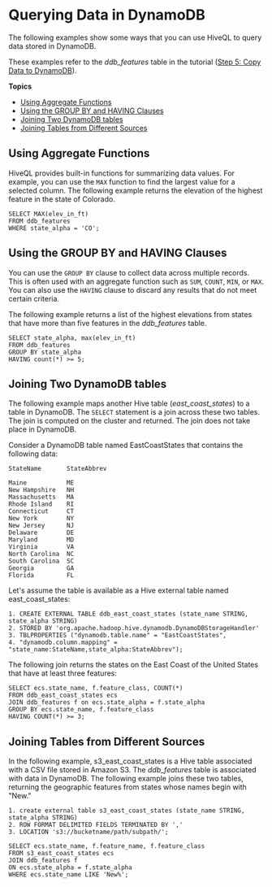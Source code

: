 # Querying Data in DynamoDB<a name="EMRforDynamoDB.Querying"></a>

The following examples show some ways that you can use HiveQL to query data stored in DynamoDB\.

These examples refer to the *ddb\_features* table in the tutorial \([Step 5: Copy Data to DynamoDB](EMRforDynamoDB.Tutorial.CopyDataToDDB.md)\)\.

**Topics**
+ [Using Aggregate Functions](#EMRforDynamoDB.Querying.AggregateFunctions)
+ [Using the GROUP BY and HAVING Clauses](#EMRforDynamoDB.Querying.GroupByAndHaving)
+ [Joining Two DynamoDB tables](#EMRforDynamoDB.Querying.JoiningTwoTables)
+ [Joining Tables from Different Sources](#EMRforDynamoDB.Querying.JoiningTablesFromDifferentSources)

## Using Aggregate Functions<a name="EMRforDynamoDB.Querying.AggregateFunctions"></a>

HiveQL provides built\-in functions for summarizing data values\. For example, you can use the `MAX` function to find the largest value for a selected column\. The following example returns the elevation of the highest feature in the state of Colorado\.

```
SELECT MAX(elev_in_ft)
FROM ddb_features
WHERE state_alpha = 'CO';
```

## Using the GROUP BY and HAVING Clauses<a name="EMRforDynamoDB.Querying.GroupByAndHaving"></a>

You can use the `GROUP BY` clause to collect data across multiple records\. This is often used with an aggregate function such as `SUM`, `COUNT`, `MIN`, or `MAX`\. You can also use the `HAVING` clause to discard any results that do not meet certain criteria\.

The following example returns a list of the highest elevations from states that have more than five features in the *ddb\_features* table\.

```
SELECT state_alpha, max(elev_in_ft)
FROM ddb_features
GROUP BY state_alpha
HAVING count(*) >= 5;
```

## Joining Two DynamoDB tables<a name="EMRforDynamoDB.Querying.JoiningTwoTables"></a>

The following example maps another Hive table \(*east\_coast\_states*\) to a table in DynamoDB\. The `SELECT` statement is a join across these two tables\. The join is computed on the cluster and returned\. The join does not take place in DynamoDB\. 

Consider a DynamoDB table named EastCoastStates that contains the following data:

```
StateName       StateAbbrev

Maine           ME
New Hampshire   NH
Massachusetts   MA
Rhode Island    RI
Connecticut     CT
New York        NY
New Jersey      NJ
Delaware        DE
Maryland        MD
Virginia        VA
North Carolina  NC
South Carolina  SC
Georgia         GA
Florida         FL
```

Let's assume the table is available as a Hive external table named east\_coast\_states:

```
1. CREATE EXTERNAL TABLE ddb_east_coast_states (state_name STRING, state_alpha STRING)
2. STORED BY 'org.apache.hadoop.hive.dynamodb.DynamoDBStorageHandler'
3. TBLPROPERTIES ("dynamodb.table.name" = "EastCoastStates",
4. "dynamodb.column.mapping" = "state_name:StateName,state_alpha:StateAbbrev");
```

The following join returns the states on the East Coast of the United States that have at least three features:

```
SELECT ecs.state_name, f.feature_class, COUNT(*)
FROM ddb_east_coast_states ecs
JOIN ddb_features f on ecs.state_alpha = f.state_alpha
GROUP BY ecs.state_name, f.feature_class
HAVING COUNT(*) >= 3;
```

## Joining Tables from Different Sources<a name="EMRforDynamoDB.Querying.JoiningTablesFromDifferentSources"></a>

In the following example, s3\_east\_coast\_states is a Hive table associated with a CSV file stored in Amazon S3\. The *ddb\_features* table is associated with data in DynamoDB\. The following example joins these two tables, returning the geographic features from states whose names begin with "New\."

```
1. create external table s3_east_coast_states (state_name STRING, state_alpha STRING)
2. ROW FORMAT DELIMITED FIELDS TERMINATED BY ','
3. LOCATION 's3://bucketname/path/subpath/';
```

```
SELECT ecs.state_name, f.feature_name, f.feature_class
FROM s3_east_coast_states ecs
JOIN ddb_features f
ON ecs.state_alpha = f.state_alpha
WHERE ecs.state_name LIKE 'New%';
```